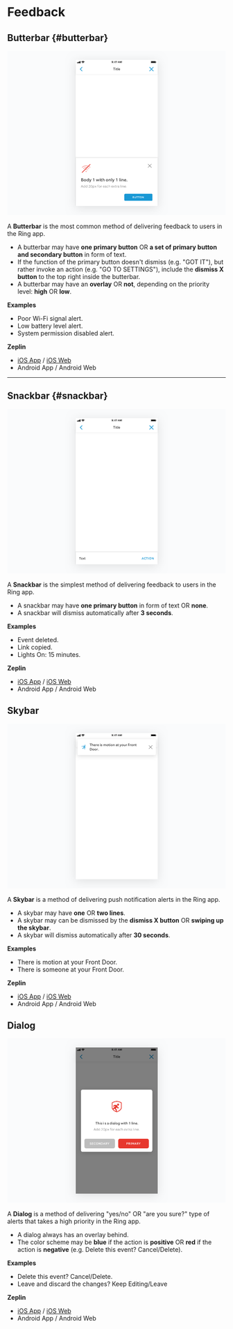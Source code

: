 # Feedback

## Butterbar {#butterbar}

![](/assets/molecules/feedback/butterbar/Butterbar.png)

A **Butterbar** is the most common method of delivering feedback to users in the Ring app.

* A butterbar may have **one primary button** OR **a set of primary button and secondary button** in form of text.
* If the function of the primary button doesn't dismiss \(e.g. "GOT IT"\), but rather invoke an action \(e.g. "GO TO SETTINGS"\),  include the **dismiss X button** to the top right inside the butterbar.
* A butterbar may have an **overlay** OR **not**, depending on the priority level: **high** OR **low**.

**Examples**

* Poor Wi-Fi signal alert.
* Low battery level alert.
* System permission disabled alert.

**Zeplin**

* [iOS App](zpl://screen?sid=5a61ac02ba218e7607f9377a&pid=5a395997e8354b6a0e3b9c73) / [iOS Web](/zpl.io/aNBkrYd)
* Android App / Android Web

---

## Snackbar {#snackbar}

![](/assets/molecules/feedback/snackbar/Snackbar.png)

A **Snackbar** is the simplest method of delivering feedback to users in the Ring app.

* A snackbar may have **one primary button** in form of text OR **none**.
* A snackbar will dismiss automatically after **3 seconds**.

**Examples**

* Event deleted.
* Link copied.
* Lights On: 15 minutes.

**Zeplin**

* [iOS App](zpl://screen?sid=5a61ac02b2c4d1db09718deb&pid=5a395997e8354b6a0e3b9c73) / [iOS Web](/zpl.io/bzy5Nl8)
* Android App / Android Web

## Skybar

![](/assets/molecules/feedback/skybar/Skybar.png)

A **Skybar** is a method of delivering push notification alerts in the Ring app.

* A skybar may have **one** OR **two lines**.
* A skybar may can be dismissed by the **dismiss X button** OR **swiping up the skybar**.
* A skybar will dismiss automatically after **30 seconds**.

**Examples**

* There is motion at your Front Door.
* There is someone at your Front Door.

**Zeplin**

* [iOS App](zpl://screen?sid=5a61ac03c1c899a85f798417&pid=5a395997e8354b6a0e3b9c73) / [iOS Web](/zpl.io/bLBkPg6)
* Android App / Android Web

## Dialog

![](/assets/molecules/feedback/dialog/Dialog.png)

A **Dialog** is a method of delivering "yes/no" OR "are you sure?" type of alerts that takes a high priority in the Ring app.

* A dialog always has an overlay behind.
* The color scheme may be **blue** if the action is **positive** OR **red** if the action is **negative** \(e.g. Delete this event? Cancel/Delete\).

**Examples**

* Delete this event? Cancel/Delete.
* Leave and discard the changes? Keep Editing/Leave

**Zeplin**

* [iOS App](zpl://screen?sid=5a6f8021f1faef20afc74abd&pid=5a395997e8354b6a0e3b9c73) / [iOS Web](/zpl.io/a3xY5B8)
* Android App / Android Web



